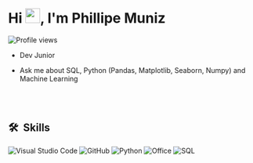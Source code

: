 
<h1 align="left">Hi <img src="https://raw.githubusercontent.com/kaueMarques/kaueMarques/master/hi.gif" height="30px">, I'm Phillipe Muniz</h1>
<p align="left"> <img src="https://komarev.com/ghpvc/?username=PhillipeMuniz&color=yellow" alt="Profile views" /> </p>

-  Dev Junior

-  Ask me about SQL, Python (Pandas, Matplotlib, Seaborn, Numpy) and Machine Learning

<br><br>





## 🛠 &nbsp;Skills


![Visual Studio Code](https://img.shields.io/badge/Visual%20Studio%20Code-0078d7.svg?style=for-the-badge&logo=visual-studio-code&logoColor=white)
![GitHub](https://img.shields.io/badge/GitHub-100000?style=for-the-badge&logo=github&logoColor=white)
![Python](https://img.shields.io/badge/Python-3776AB?style=for-the-badge&logo=python&logoColor=white)
![Office](https://img.shields.io/badge/Microsoft_Office-D83B01?style=for-the-badge&logo=microsoft-office&logoColor=white)
![SQL](https://img.shields.io/badge/Microsoft_SQL_Server-CC2927?style=for-the-badge&logo=microsoft-sql-server&logoColor=white)


<br><br>
